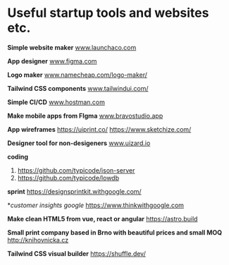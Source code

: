 # Useful startup tools and websites etc.

**Simple website maker** www.launchaco.com

**App designer** www.figma.com

**Logo maker** www.namecheap.com/logo-maker/

**Tailwind CSS components** www.tailwindui.com/

**Simple CI/CD** www.hostman.com

**Make mobile apps from FIgma** www.bravostudio.app

**App wireframes**
  https://uiprint.co/
  https://www.sketchize.com/


**Designer tool for non-desigeners** www.uizard.io


**coding**

1. https://github.com/typicode/json-server
2. https://github.com/typicode/lowdb

**sprint** https://designsprintkit.withgoogle.com/

**customer insights google* https://www.thinkwithgoogle.com

**Make clean HTML5 from vue, react or angular** https://astro.build

**Small print company based in Brno with beautiful prices and small MOQ** http://knihovnicka.cz

**Tailwind CSS visual builder** https://shuffle.dev/
